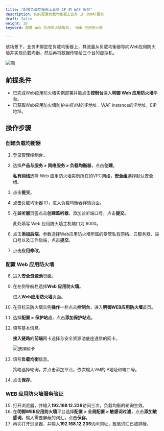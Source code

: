 ```yaml
---
title: "配置负载均衡器上业务 IP 的 WAF 服务"
description: 如何配置负载均衡器上业务 IP 的WAF服务
draft: false
weight: 10
keyword: 配置 Web 应用防火墙服务,  Web 应用防火墙

---
```


该场景下，业务IP绑定在负载均衡器上，其流量从负载均衡器导向Web应用防火墙并实现负载均衡，然后再将数据传输给三个目的虚拟机。

![图](../../../_images/waf2.png) 

## 前提条件

* 已完成Web应用防火墙实例部署并能点击**控制台**进入**明御 Web 应用防火墙**平台。
* 已获取Web应用防火墙防护主机VM的IP地址，WAF instance的IP地址，EIP地址。

## 操作步骤

### 创建负载均衡器

1. 登录管理控制台。

2. 选择**产品与服务 > 网络服务 > 负载均衡器**，点击**创建**。

   **私有网络**选择 Web 应用防火墙实例所在的VPC网络，**安全组**选择默认安全组。

3. 点击**提交**。

4. 点击负载均衡器 ID，进入负载均衡器详情页面。

5. 在**监听器**页签点击**创建监听器**，添加监听端口号，点击**提交**。

   此处填写 Web 应用防火墙主机端口为 9000。

6. 点击**添加后端**，参数选择Web应用防火墙所属的受管私有网络、云服务器、端口号以及工作后端，点击**提交**。

7. 点击**应用修改**。

### 配置 Web 应用防火墙

8. 进入**安全资源池**页面。

9. 在左侧导航栏选择**Web 应用防火墙**。

   进入**Web应用防火墙**页面。

10. 在目标云防火墙实例**操作**一栏点击**控制台**，进入**明御WEB应用防火墙**首页。

11. 选择**配置 > 保护站点**，点击**添加保护站点**。

12. 填写基本信息。

    **接入链路**的**前端**网卡选择与安全资源池底座通信的网卡。

    ![选择网卡](../../../_images/waf3.png)

13. 填写**负载均衡**信息。

    策略选择轮询，并点击添加节点，依次输入VM的IP地址和端口号。

14. 点击**保存**。

### WEB 应用防火墙服务验证

15. 打开浏览器，并输入**192.168.12.236**访问三次，负载均衡的轮询生效。
16. 在**明御WEB应用防火墙**平台选择**配置 > 全局配置 > 敏感词过滤**，点击**添加敏感词**，输入需要屏蔽的词汇，点击**保存**。
17. 再次打开浏览器，并输入**192.168.12.236**访问网址，敏感词汇已被屏蔽。